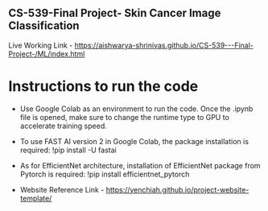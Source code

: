 ## CS-539-Final Project- Skin Cancer Image Classification

Live Working Link - https://aishwarya-shrinivas.github.io/CS-539---Final-Project-/ML/index.html

# Instructions to run the code

* Use Google Colab as an environment to run the code. Once the .ipynb file is opened, make sure to change the runtime type to GPU to accelerate training speed.

* To use FAST AI version 2 in Google Colab, the package installation is required: !pip install -U fastai

* As for EfficientNet architecture, installation of EfficientNet package from Pytorch is required: !pip install efficientnet_pytorch

* Website Reference Link - https://yenchiah.github.io/project-website-template/




